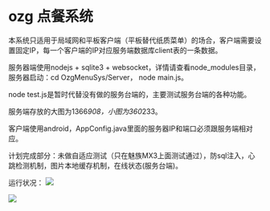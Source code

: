 ozg 点餐系统
================

本系统只适用于局域网和平板客户端（平板替代纸质菜单）的场合，客户端需要设置固定IP，每一个客户端的IP对应服务端数据库client表的一条数据。

服务器端使用nodejs + sqlite3 + websocket，详情请查看node_modules目录，服务器启动：cd OzgMenuSys/Server， node main.js。

node test.js是暂时代替没有做的服务台端的，主要测试服务台端的各种功能。

服务端存放的大图为1366*908，小图为360*233。

客户端使用android，AppConfig.java里面的服务器IP和端口必须跟服务端相对应。

计划完成部分：未做自适应测试（只在魅族MX3上面测试通过），防sql注入，心跳检测机制，图片本地缓存机制，在线状态(服务台端)。


运行状况：
![](https://raw.github.com/ouzhigang/OzgMenuSys/master/screenshot1.jpg)

![](https://raw.github.com/ouzhigang/OzgMenuSys/master/screenshot2.jpg)
